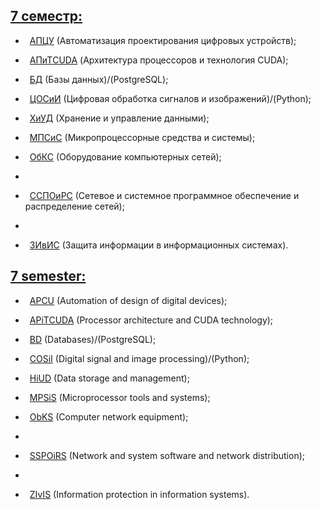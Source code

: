##
## [7 семестр:](https://github.com/oooNAKooo/BSUIR/tree/main/7%20sem)

- &ensp;[АПЦУ](https://github.com/oooNAKooo/BSUIR/tree/main/7%20sem/APCU) (Автоматизация проектирования цифровых устройств);

- &ensp;[АПиТCUDA](https://github.com/oooNAKooo/BSUIR/tree/main/7%20sem/APiTCUDA) (Архитектура процессоров и технология CUDA);

- &ensp;[БД](https://github.com/oooNAKooo/BSUIR/tree/main/7%20sem/BD) (Базы данных)/(PostgreSQL);
  
- &ensp;[ЦОСиИ](https://github.com/oooNAKooo/BSUIR/tree/main/7%20sem/COSiI) (Цифровая обработка сигналов и изображений)/(Python);

- &ensp;[ХиУД](https://github.com/oooNAKooo/BSUIR/tree/main/7%20sem/HiUD) (Хранение и управление данными);

- &ensp;[МПСиС](https://github.com/oooNAKooo/BSUIR/tree/main/7%20sem/MPSiS) (Микропроцессорные средства и системы);

- &ensp;[ОбКС](https://github.com/oooNAKooo/BSUIR/tree/main/7%20sem/ObKS) (Оборудование компьютерных сетей);
- 
- &ensp;[ССПОиРС](https://github.com/oooNAKooo/BSUIR/tree/main/7%20sem/SSPOiRS) (Сетевое и системное программное обеспечение и распределение сетей);
- 
- &ensp;[ЗИвИС](https://github.com/oooNAKooo/BSUIR/tree/main/7%20sem/ZIvIS) (Защита информации в информационных системах).
  
##
## [7 semester:](https://github.com/oooNAKooo/BSUIR/tree/main/7%20sem)

- &ensp;[APCU](https://github.com/oooNAKooo/BSUIR/tree/main/7%20sem/APCU) (Automation of design of digital devices);

- &ensp;[APiTCUDA](https://github.com/oooNAKooo/BSUIR/tree/main/7%20sem/APiTCUDA) (Processor architecture and CUDA technology);

- &ensp;[BD](https://github.com/oooNAKooo/BSUIR/tree/main/7%20sem/BD) (Databases)/(PostgreSQL);
  
- &ensp;[COSiI](https://github.com/oooNAKooo/BSUIR/tree/main/7%20sem/COSiI) (Digital signal and image processing)/(Python);

- &ensp;[HiUD](https://github.com/oooNAKooo/BSUIR/tree/main/7%20sem/HiUD) (Data storage and management);

- &ensp;[MPSiS](https://github.com/oooNAKooo/BSUIR/tree/main/7%20sem/MPSiS) (Microprocessor tools and systems);

- &ensp;[ObKS](https://github.com/oooNAKooo/BSUIR/tree/main/7%20sem/ObKS) (Computer network equipment);
- 
- &ensp;[SSPOiRS](https://github.com/oooNAKooo/BSUIR/tree/main/7%20sem/SSPOiRS) (Network and system software and network distribution);
- 
- &ensp;[ZIvIS](https://github.com/oooNAKooo/BSUIR/tree/main/7%20sem/ZIvIS) (Information protection in information systems).
##
